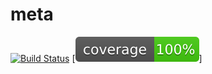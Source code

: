 # meta

[![Build Status](https://travis-ci.org/danielsuo/meta.svg?branch=master)](https://travis-ci.org/danielsuo/meta)
[![coverage](assets/img/coverage.svg)]
